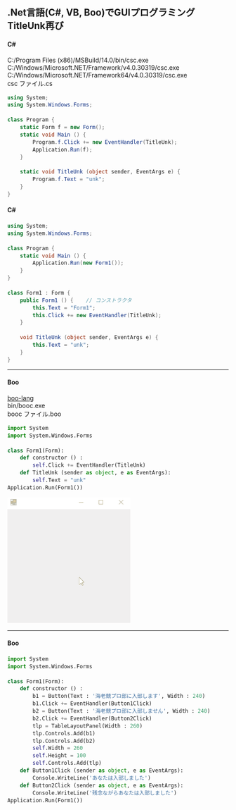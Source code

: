 ## .Net言語(C#, VB, Boo)でGUIプログラミング TitleUnk再び

#### C#
C:/Program Files (x86)/MSBuild/14.0/bin/csc.exe  
C:/Windows/Microsoft.NET/Framework/v4.0.30319/csc.exe  
C:/Windows/Microsoft.NET/Framework64/v4.0.30319/csc.exe  
csc ファイル.cs
```cs
using System;
using System.Windows.Forms;

class Program {
    static Form f = new Form();
    static void Main () {
        Program.f.Click += new EventHandler(TitleUnk);
        Application.Run(f);
    }
    
    static void TitleUnk (object sender, EventArgs e) {
        Program.f.Text = "unk";
    }
}
```

#### C#
```cs
using System;
using System.Windows.Forms;

class Program {
    static void Main () {
        Application.Run(new Form1());
    }
}

class Form1 : Form {
    public Form1 () {    // コンストラクタ
        this.Text = "Form1";
        this.Click += new EventHandler(TitleUnk);
    }
    
    void TitleUnk (object sender, EventArgs e) {
        this.Text = "unk";
    }
}
```
---

#### Boo
[boo-lang](https://github.com/boo-lang/boo)  
bin/booc.exe  
booc ファイル.boo
```py
import System
import System.Windows.Forms

class Form1(Form):
    def constructor () :
        self.Click += EventHandler(TitleUnk)
    def TitleUnk (sender as object, e as EventArgs):
        self.Text = "unk"
Application.Run(Form1())
```

![Gif](https://raw.githubusercontent.com/ebi-cp/docs/master/ebi-programing-magazine/13/titleunk.gif)

---

#### Boo
```py
import System
import System.Windows.Forms

class Form1(Form):
    def constructor () :
        b1 = Button(Text : '海老競プロ部に入部します', Width : 240)
        b1.Click += EventHandler(Button1Click)
        b2 = Button(Text : '海老競プロ部に入部しません', Width : 240)
        b2.Click += EventHandler(Button2Click)
        tlp = TableLayoutPanel(Width : 260)
        tlp.Controls.Add(b1)
        tlp.Controls.Add(b2)
        self.Width = 260
        self.Height = 100
        self.Controls.Add(tlp)
    def Button1Click (sender as object, e as EventArgs):
        Console.WriteLine('あなたは入部しました')
    def Button2Click (sender as object, e as EventArgs):
        Console.WriteLine('残念ながらあなたは入部しました')
Application.Run(Form1())
```



